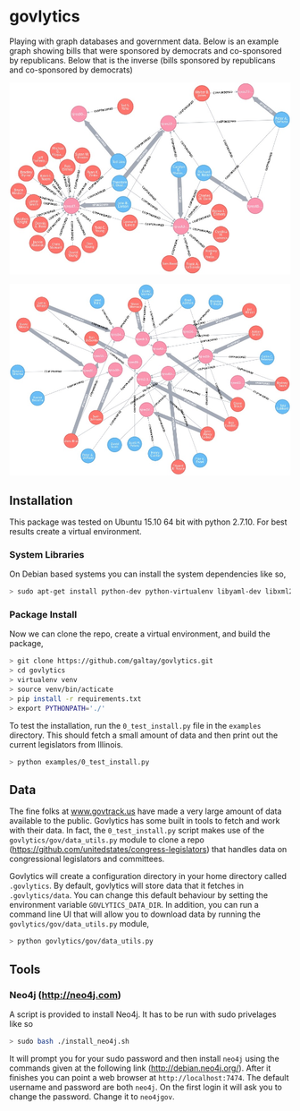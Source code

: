 # govlytics

Playing with graph databases and government data.  Below is an example graph showing bills that were sponsored by democrats and co-sponsored by republicans.  Below that is the inverse (bills sponsored by republicans and co-sponsored by democrats)

 ![Ds](imgs/dem_spons_rep_cospons.jpg)

 ![Rs](imgs/rep_spons_dem_cospons.jpg)

## Installation

This package was tested on Ubuntu 15.10 64 bit with python 2.7.10.
For best results create a virtual environment.

### System Libraries

On Debian based systems you can install the system dependencies like so,

```bash
> sudo apt-get install python-dev python-virtualenv libyaml-dev libxml2-dev libxslt1-dev libz-dev
```

### Package Install

Now we can clone the repo, create a virtual environment, and build the package,

```bash
> git clone https://github.com/galtay/govlytics.git
> cd govlytics
> virtualenv venv
> source venv/bin/acticate
> pip install -r requirements.txt
> export PYTHONPATH='./'
```

To test the installation, run the `0_test_install.py` file in the `examples`
directory.  This should fetch a small amount of data and then print out the
current legislators from Illinois.

```bash
> python examples/0_test_install.py
```

## Data

The fine folks at www.govtrack.us have made a very large amount of data
available to the public.  Govlytics has some built in tools to fetch and
work with their data.  In fact, the `0_test_install.py` script makes use
of the `govlytics/gov/data_utils.py` module to clone a repo
(https://github.com/unitedstates/congress-legislators) that handles
data on congressional legislators and committees.

Govlytics will create a configuration directory in your home directory
called `.govlytics`.  By default, govlytics will store data that it fetches
in `.govlytics/data`.  You can change this default behaviour by setting
the environment variable `GOVLYTICS_DATA_DIR`.  In addition, you can
run a command line UI that will allow you to download data by running the
`govlytics/gov/data_utils.py` module,

```bash
> python govlytics/gov/data_utils.py
```


## Tools

### Neo4j (http://neo4j.com)

A script is provided to install Neo4j.  It has to be run with sudo privelages like so

```bash
> sudo bash ./install_neo4j.sh
```

It will prompt you for your sudo password and then install `neo4j` using the
commands given at the following link (http://debian.neo4j.org/). After it
finishes you can point a web browser at `http://localhost:7474`.  The default
username and password are both `neo4j`.  On the first login it will ask you to
change the password.  Change it to `neo4jgov`.
